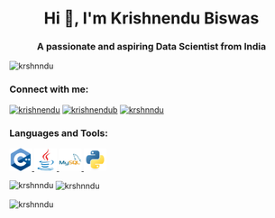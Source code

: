 <h1 align="center">Hi 👋, I'm Krishnendu Biswas</h1>
<h3 align="center">A passionate and aspiring Data Scientist from India</h3>

<p align="left"> <img src="https://komarev.com/ghpvc/?username=krshnndu&label=Profile%20views&color=0e75b6&style=flat" alt="krshnndu" /> </p>

<h3 align="left">Connect with me:</h3>
<p align="left">
<a href="https://dev.to/krishnendu" target="blank"><img align="center" src="https://raw.githubusercontent.com/rahuldkjain/github-profile-readme-generator/master/src/images/icons/Social/devto.svg" alt="krishnendu" height="30" width="40" /></a>
<a href="https://linkedin.com/in/krishnendub" target="blank"><img align="center" src="https://raw.githubusercontent.com/rahuldkjain/github-profile-readme-generator/master/src/images/icons/Social/linked-in-alt.svg" alt="krishnendub" height="30" width="40" /></a>
<a href="https://www.youtube.com/c/krshnndu" target="blank"><img align="center" src="https://raw.githubusercontent.com/rahuldkjain/github-profile-readme-generator/master/src/images/icons/Social/youtube.svg" alt="krshnndu" height="30" width="40" /></a>
</p>

<h3 align="left">Languages and Tools:</h3>
<p align="left"> <a href="https://www.w3schools.com/cpp/" target="_blank" rel="noreferrer"> <img src="https://raw.githubusercontent.com/devicons/devicon/master/icons/cplusplus/cplusplus-original.svg" alt="cplusplus" width="40" height="40"/> </a> <a href="https://www.java.com" target="_blank" rel="noreferrer"> <img src="https://raw.githubusercontent.com/devicons/devicon/master/icons/java/java-original.svg" alt="java" width="40" height="40"/> </a> <a href="https://www.mysql.com/" target="_blank" rel="noreferrer"> <img src="https://raw.githubusercontent.com/devicons/devicon/master/icons/mysql/mysql-original-wordmark.svg" alt="mysql" width="40" height="40"/> </a> <a href="https://www.python.org" target="_blank" rel="noreferrer"> <img src="https://raw.githubusercontent.com/devicons/devicon/master/icons/python/python-original.svg" alt="python" width="40" height="40"/> </a> </p>

<p><img align="left" src="https://github-readme-stats.vercel.app/api/top-langs?username=krshnndu&show_icons=true&locale=en&layout=compact" alt="krshnndu" /></p>

<p>&nbsp;<img align="center" src="https://github-readme-stats.vercel.app/api?username=krshnndu&show_icons=true&locale=en" alt="krshnndu" /></p>

<p><img align="center" src="https://github-readme-streak-stats.herokuapp.com/?user=krshnndu&" alt="krshnndu" /></p>
